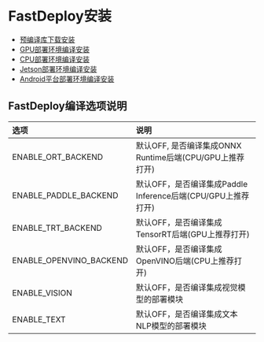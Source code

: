 # FastDeploy安装

- [预编译库下载安装](download_prebuilt_libraries.md)
- [GPU部署环境编译安装](gpu.md)
- [CPU部署环境编译安装](cpu.md)
- [Jetson部署环境编译安装](jetson.md)
- [Android平台部署环境编译安装](android.md)


## FastDeploy编译选项说明

| 选项 | 说明 |
| :--- | :---- |
| ENABLE_ORT_BACKEND | 默认OFF, 是否编译集成ONNX Runtime后端(CPU/GPU上推荐打开) |
| ENABLE_PADDLE_BACKEND | 默认OFF，是否编译集成Paddle Inference后端(CPU/GPU上推荐打开) |
| ENABLE_TRT_BACKEND | 默认OFF，是否编译集成TensorRT后端(GPU上推荐打开) |
| ENABLE_OPENVINO_BACKEND | 默认OFF，是否编译集成OpenVINO后端(CPU上推荐打开) |
| ENABLE_VISION | 默认OFF，是否编译集成视觉模型的部署模块 |
| ENABLE_TEXT | 默认OFF，是否编译集成文本NLP模型的部署模块 |
